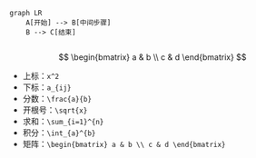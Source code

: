 ```mermaid
graph LR
    A[开始] --> B[中间步骤]
    B --> C[结束]

```

```

```

$$
\begin{bmatrix} a & b \\ c & d \end{bmatrix}
$$

- 上标：`x^2`
- 下标：`a_{ij}`
- 分数：`\frac{a}{b}`
- 开根号：`\sqrt{x}`
- 求和：`\sum_{i=1}^{n}`
- 积分：`\int_{a}^{b}`
- 矩阵：`\begin{bmatrix} a & b \\ c & d \end{bmatrix}`

